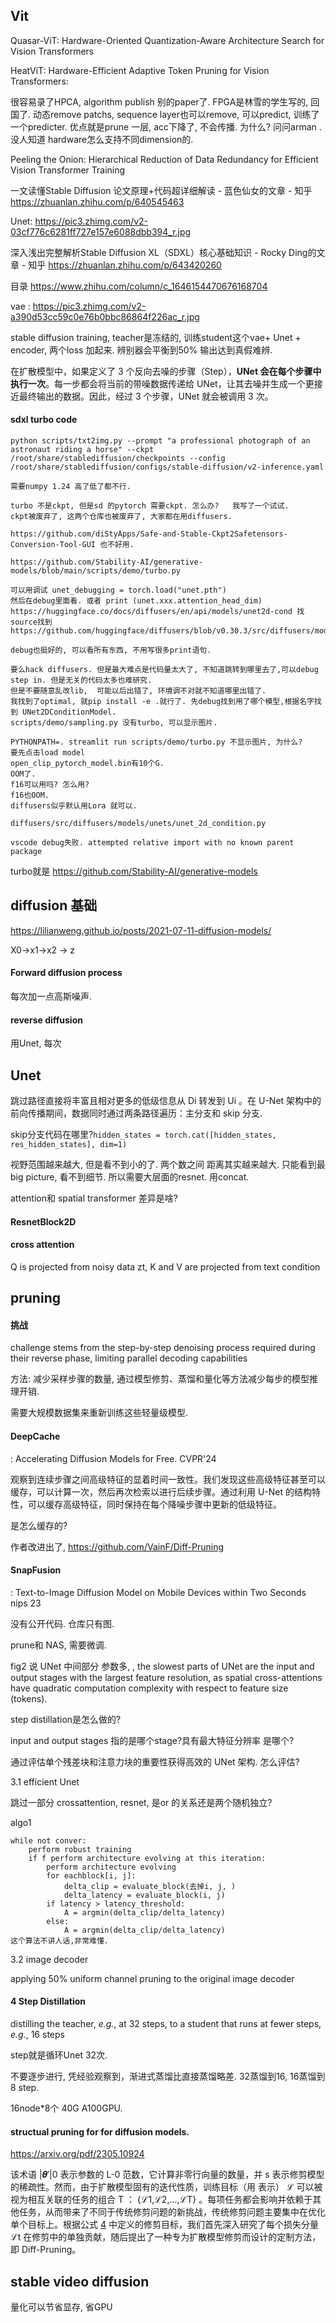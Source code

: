 ## Vit

Quasar-ViT: Hardware-Oriented Quantization-Aware Architecture Search for Vision Transformers

HeatViT: Hardware-Efficient Adaptive Token Pruning for Vision Transformers: 

 很容易录了HPCA, algorithm  publish 别的paper了.   FPGA是林雪的学生写的, 回国了. 动态remove patchs, sequence layer也可以remove,  可以predict, 训练了一个predicter.  优点就是prune 一层,  acc下降了, 不会传播.   为什么? 问问arman .  没人知道 hardware怎么支持不同dimension的. 

Peeling the Onion: Hierarchical Reduction of Data Redundancy for Efficient Vision Transformer Training





一文读懂Stable Diffusion 论文原理+代码超详细解读 - 蓝色仙女的文章 - 知乎
https://zhuanlan.zhihu.com/p/640545463

Unet:  https://pic3.zhimg.com/v2-03cf776c6281ff727e157e6088dbb394_r.jpg

深入浅出完整解析Stable Diffusion XL（SDXL）核心基础知识 - Rocky Ding的文章 - 知乎 https://zhuanlan.zhihu.com/p/643420260

目录 https://www.zhihu.com/column/c_1646154470676168704

vae : https://pic3.zhimg.com/v2-a390d53cc59c0e76b0bbc86864f226ac_r.jpg



stable diffusion training, teacher是冻结的, 训练student这个vae+ Unet + encoder, 两个loss 加起来. 辨别器会平衡到50% 输出达到真假难辨. 

在扩散模型中，如果定义了 3 个反向去噪的步骤（Step），**UNet 会在每个步骤中执行一次**。每一步都会将当前的带噪数据传递给 UNet，让其去噪并生成一个更接近最终输出的数据。因此，经过 3 个步骤，UNet 就会被调用 3 次。

#### sdxl turbo code

```
python scripts/txt2img.py --prompt "a professional photograph of an astronaut riding a horse" --ckpt /root/share/stablediffusion/checkpoints --config /root/share/stablediffusion/configs/stable-diffusion/v2-inference.yaml 

需要numpy 1.24 高了低了都不行.

turbo 不是ckpt, 但是sd 的pytorch 需要ckpt. 怎么办?   我写了一个试试.
ckpt被废弃了, 这两个仓库也被废弃了, 大家都在用diffusers.

https://github.com/diStyApps/Safe-and-Stable-Ckpt2Safetensors-Conversion-Tool-GUI 也不好用. 

https://github.com/Stability-AI/generative-models/blob/main/scripts/demo/turbo.py

可以用调试 unet_debugging = torch.load("unet.pth")
然后在debug里面看. 或者 print (unet.xxx.attention_head_dim)  https://huggingface.co/docs/diffusers/en/api/models/unet2d-cond 找source找到
https://github.com/huggingface/diffusers/blob/v0.30.3/src/diffusers/models/unets/unet_2d_condition.py#L71

debug也挺好的, 可以看所有东西, 不用写很多print语句. 

要么hack diffusers. 但是最大难点是代码量太大了, 不知道跳转到哪里去了,可以debug step in. 但是无关的代码太多也难研究. 
但是不要随意乱改lib,  可能以后出错了, 环境调不对就不知道哪里出错了.
我找到了optimal, 就pip install -e .就行了. 先debug找到用了哪个模型,根据名字找到 UNet2DConditionModel. 
scripts/demo/sampling.py 没有turbo, 可以显示图片. 

PYTHONPATH=. streamlit run scripts/demo/turbo.py 不显示图片, 为什么? 
要先点击load model
open_clip_pytorch_model.bin有10个G.  
OOM了. 
f16可以用吗? 怎么用? 
f16也OOM.
diffusers似乎默认用Lora 就可以. 

diffusers/src/diffusers/models/unets/unet_2d_condition.py

vscode debug失败. attempted relative import with no known parent package
```

turbo就是 https://github.com/Stability-AI/generative-models 

## diffusion 基础

https://lilianweng.github.io/posts/2021-07-11-diffusion-models/



X0->x1->x2 -> z

#### Forward diffusion process

每次加一点高斯噪声. 



#### reverse diffusion

用Unet, 每次



## Unet

跳过路径直接将丰富且相对更多的低级信息从 Di 转发到 Ui 。在 U-Net 架构中的前向传播期间，数据同时通过两条路径遍历：主分支和 skip 分支. 



skip分支代码在哪里?`hidden_states = torch.cat([hidden_states, res_hidden_states], dim=1)`

视野范围越来越大, 但是看不到小的了.  两个数之间 距离其实越来越大. 只能看到最big picture, 看不到细节.  所以需要大层面的resnet. 用concat. 

attention和 spatial transformer 差异是啥?  



#### ResnetBlock2D





#### cross attention

Q is projected from noisy data zt, K and V are projected from text condition













## pruning

#### 挑战

challenge stems from the step-by-step denoising process required during their reverse phase, limiting parallel decoding capabilities 

方法:  减少采样步骤的数量, 通过模型修剪、蒸馏和量化等方法减少每步的模型推理开销.

需要大规模数据集来重新训练这些轻量级模型.

#### DeepCache

: Accelerating Diffusion Models for Free. CVPR'24

观察到连续步骤之间高级特征的显着时间一致性。我们发现这些高级特征甚至可以缓存，可以计算一次，然后再次检索以进行后续步骤。通过利用 U-Net 的结构特性，可以缓存高级特征，同时保持在每个降噪步骤中更新的低级特征。

是怎么缓存的? 

作者改进出了, https://github.com/VainF/Diff-Pruning

#### SnapFusion

: Text-to-Image Diffusion Model on Mobile Devices within Two Seconds nips 23

没有公开代码. 仓库只有图. 

prune和 NAS, 需要微调. 

fig2 说 UNet 中间部分 参数多, , the slowest parts of UNet are the input and output stages with the largest feature resolution, as spatial cross-attentions have quadratic computation complexity with respect to feature size (tokens).

 step distillation是怎么做的? 

input and output stages 指的是哪个stage?具有最大特征分辨率 是哪个? 

通过评估单个残差块和注意力块的重要性获得高效的 UNet 架构. 怎么评估? 

3.1 efficient Unet

跳过一部分 crossattention, resnet, 是or 的关系还是两个随机独立?

algo1

```
while not conver:
    perform robust training
    if f perform architecture evolving at this iteration:
        perform architecture evolving
        for eachblock[i, j]:
            delta_clip = evaluate_block(去掉i, j, )
            delta_latency = evaluate_block(i, j)
        if latency > latency_threshold:
            A = argmin(delta_clip/delta_latency)
        else:
            A = argmin(delta_clip/delta_latency)
这个算法不讲人话,非常难懂. 
```

3.2 image decoder

applying 50% uniform channel pruning to the original image decoder

#### 4 Step Distillation

distilling the teacher, *e.g.*, at 32 steps, to a student that runs at fewer steps, *e.g.*, 16 steps

step就是循环Unet 32次. 

不要逐步进行, 凭经验观察到，渐进式蒸馏比直接蒸馏略差. 32蒸馏到16, 16蒸馏到8 step.

16node*8个 40G A100GPU.

#### structual pruning for for diffusion models.

https://arxiv.org/pdf/2305.10924

该术语 |𝜽′|0 表示参数的 L-0 范数，它计算非零行向量的数量，并 s 表示修剪模型的稀疏性。然而，由于扩散模型固有的迭代性质，训练目标（用 表示） ℒ 可以被视为相互关联的任务的组合 T ： {ℒ1,ℒ2,…,ℒT} 。每项任务都会影响并依赖于其他任务，从而带来了不同于传统修剪问题的新挑战，传统修剪问题主要集中在优化单个目标上。根据公式 [4](https://arxiv.org/html/2305.10924?_immersive_translate_auto_translate=1#S4.E4) 中定义的修剪目标，我们首先深入研究了每个损失分量 ℒt 在修剪中的单独贡献，随后提出了一种专为扩散模型修剪而设计的定制方法，即 Diff-Pruning。

## stable video diffusion

量化可以节省显存, 省GPU



